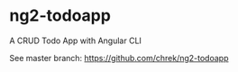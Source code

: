 # ng2-todoapp
A CRUD Todo App with Angular CLI

See master branch: https://github.com/chrek/ng2-todoapp

